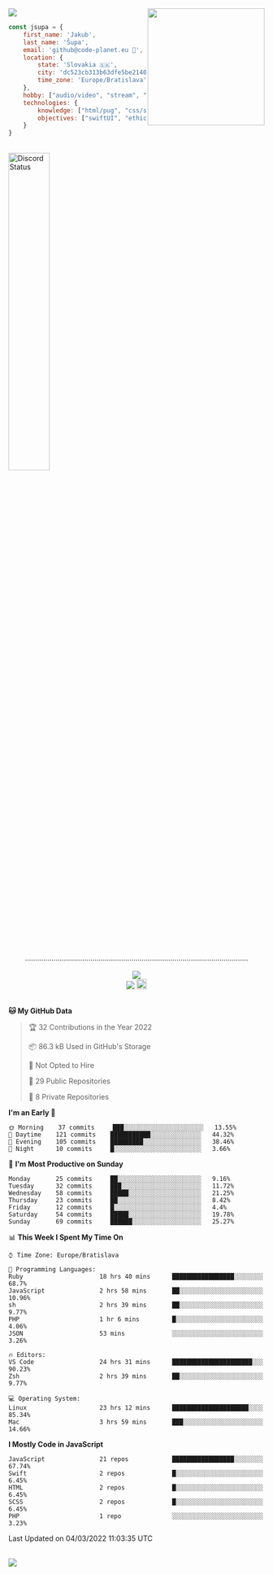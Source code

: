 
<img src="https://creepy-corp.eu/pika-bg.png">
<img align='right' src="https://creepy-corp.eu/pika.gif" width="230">
<br>

```js
const jsupa = {
    first_name: 'Jakub',
    last_name: 'Šupa',
    email: 'github@code-planet.eu 📧',
    location: {
        state: 'Slovakia 🇸🇰',
        city: 'dc523cb313b63dfe5be2140b0c05b3bc',
        time_zone: 'Europe/Bratislava'
    },
    hobby: ["audio/video", "stream", "3D modelling/printing", "crypto (XRP 🤍)", "IoT/DIY", "tech"],
    technologies: {
        knowledge: ["html/pug", "css/scss", "javascript/jquery", "vue/react", "nodejs", "ruby on rails", "php", "pgsql/mysql"],
        objectives: ["swiftUI", "ethical hacking", "boost all knowledge to master class"]
    }
}

  ```

<br>
<a href="https://discord.gg/DqWrEvyWX7" target="_blank">
<img width="40%" alt="Discord Status" src="https://lanyard.cnrad.dev/api/616613956676485122?borderRadius=6px&bg=161b22">
</a>
<br>
<p align="center">
.............................................................................................................
<br><br>
<a href="https://wakatime.com/@698e3ae2-2e7a-4cf6-a9e7-192f2b7d1525"><img src="https://wakatime.com/badge/user/698e3ae2-2e7a-4cf6-a9e7-192f2b7d1525.svg"></a><br>
<img src="https://visitor-badge.laobi.icu/badge?page_id=jsupa.jsupa">
<a href='https://ko-fi.com/Y8Y246Y0V' target='_blank'>
    <img src="https://img.shields.io/badge/buy%20me%20a%20coffee-donate-yellow.svg" alt="Buy Me A Coffee donate button" height="20px"/>
</a>
<br><br>

<!--START_SECTION:waka-->
**🐱 My GitHub Data** 

> 🏆 32 Contributions in the Year 2022
 > 
> 📦 86.3 kB Used in GitHub's Storage 
 > 
> 🚫 Not Opted to Hire
 > 
> 📜 29 Public Repositories 
 > 
> 🔑 8 Private Repositories  
 > 
**I'm an Early 🐤** 

```text
🌞 Morning    37 commits     ███░░░░░░░░░░░░░░░░░░░░░░   13.55% 
🌆 Daytime    121 commits    ███████████░░░░░░░░░░░░░░   44.32% 
🌃 Evening    105 commits    █████████░░░░░░░░░░░░░░░░   38.46% 
🌙 Night      10 commits     █░░░░░░░░░░░░░░░░░░░░░░░░   3.66%

```
📅 **I'm Most Productive on Sunday** 

```text
Monday       25 commits     ██░░░░░░░░░░░░░░░░░░░░░░░   9.16% 
Tuesday      32 commits     ███░░░░░░░░░░░░░░░░░░░░░░   11.72% 
Wednesday    58 commits     █████░░░░░░░░░░░░░░░░░░░░   21.25% 
Thursday     23 commits     ██░░░░░░░░░░░░░░░░░░░░░░░   8.42% 
Friday       12 commits     █░░░░░░░░░░░░░░░░░░░░░░░░   4.4% 
Saturday     54 commits     █████░░░░░░░░░░░░░░░░░░░░   19.78% 
Sunday       69 commits     ██████░░░░░░░░░░░░░░░░░░░   25.27%

```


📊 **This Week I Spent My Time On** 

```text
⌚︎ Time Zone: Europe/Bratislava

💬 Programming Languages: 
Ruby                     18 hrs 40 mins      █████████████████░░░░░░░░   68.7% 
JavaScript               2 hrs 58 mins       ██░░░░░░░░░░░░░░░░░░░░░░░   10.96% 
sh                       2 hrs 39 mins       ██░░░░░░░░░░░░░░░░░░░░░░░   9.77% 
PHP                      1 hr 6 mins         █░░░░░░░░░░░░░░░░░░░░░░░░   4.06% 
JSON                     53 mins             ░░░░░░░░░░░░░░░░░░░░░░░░░   3.26%

🔥 Editors: 
VS Code                  24 hrs 31 mins      ██████████████████████░░░   90.23% 
Zsh                      2 hrs 39 mins       ██░░░░░░░░░░░░░░░░░░░░░░░   9.77%

💻 Operating System: 
Linux                    23 hrs 12 mins      █████████████████████░░░░   85.34% 
Mac                      3 hrs 59 mins       ███░░░░░░░░░░░░░░░░░░░░░░   14.66%

```

**I Mostly Code in JavaScript** 

```text
JavaScript               21 repos            █████████████████░░░░░░░░   67.74% 
Swift                    2 repos             █░░░░░░░░░░░░░░░░░░░░░░░░   6.45% 
HTML                     2 repos             █░░░░░░░░░░░░░░░░░░░░░░░░   6.45% 
SCSS                     2 repos             █░░░░░░░░░░░░░░░░░░░░░░░░   6.45% 
PHP                      1 repo              ░░░░░░░░░░░░░░░░░░░░░░░░░   3.23%

```



 Last Updated on 04/03/2022 11:03:35 UTC
<!--END_SECTION:waka-->

</p><br>
<img src="https://creepy-corp.eu/pika-bg-bottom.png">
